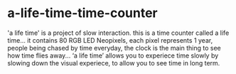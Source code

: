 # a-life-time-time-counter
'a life time' is a project of slow interaction. this is a time counter called a life time... it contains 80 RGB LED Neopixels, each pixel represents 1 year, people being chased by time everyday, the clock is the main thing to see how time flies away... ‘a life time’ allows you to experiece time slowly by slowing down the visual experiece, to allow you to see time in long term.
